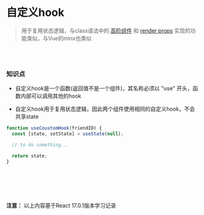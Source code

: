 # 自定义hook

> 用于复用状态逻辑，与class语法中的 [高阶组件](https://zh-hans.reactjs.org/docs/higher-order-components.html) 和 [render props](https://zh-hans.reactjs.org/docs/render-props.html) 实现的功能类似，与Vue的minx也类似

<br></br>


### 知识点

- 自定义hook是一个函数(返回值不是一个组件)，其名称必须以 "use" 开头，函数内部可以调用其他的hook

- 自定义hook用于复用状态逻辑，因此两个组件使用相同的自定义hook，不会共享state

```javascript
function useCoustomHook(friendID) {
  const [state, setState] = useState(null);

  // to do something...

  return state;
}
```

<br></br>
<br></br>

**注意：** 以上内容基于React 17.0.1版本学习记录
